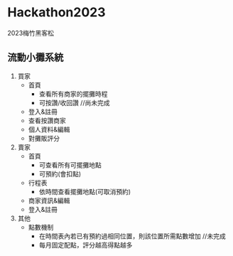 # Hackathon2023
2023梅竹黑客松

## 流動小攤系統
1. 買家
   - 首頁
     - 查看所有商家的擺攤時程
     - 可按讚/收回讚
   //尚未完成
   - 登入&註冊
   - 查看按讚商家
   - 個人資料&編輯
   - 對攤販評分
2. 賣家
   - 首頁
     - 可查看所有可擺攤地點
     - 可預約(會扣點)
   - 行程表
     - 依時間查看擺攤地點(可取消預約)
   - 商家資訊&編輯
   - 登入&註冊
3. 其他
   - 點數機制
     - 在時間表內若已有預約過相同位置，則該位置所需點數增加
     //未完成
     - 每月固定配點，評分越高得點越多
